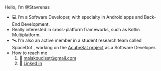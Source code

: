 Hello, I’m @Stavrenas
- 💻 I’m a Software Developer, with specialty in Android apps and Back-End Development.
- Really interested in cross-platform frameworks, such as Kotlin Multiplatform.
- 🛰 I’m also an active member in a student research team called SpaceDot , working on the [AcubeSat project](https://gitlab.com/acubesat) as a Software Developer. 
- How to reach me
  1. 📩 malakoudisst@gmail.com
  2. 👤 [Linked in](https://www.linkedin.com/in/stavros-malakoudis-b20268159/)
